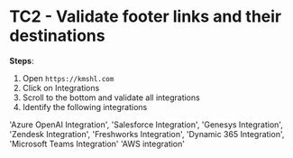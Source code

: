 # TC2 - Validate footer links and their destinations

**Steps**:
1. Open `https://kmshl.com` 
2. Click on Integrations 
3. Scroll to the bottom and validate all integrations 
4. Identify the following integrations 

  'Azure OpenAI Integration',
            'Salesforce Integration',
            'Genesys Integration',
            'Zendesk Integration',
            'Freshworks Integration',
            'Dynamic 365 Integration',
            'Microsoft Teams Integration'
            'AWS integration'





